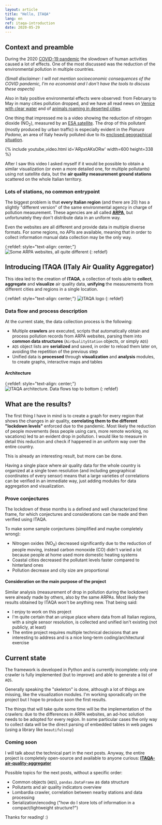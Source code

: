 ```yaml
---
layout: article
title: "Hello, ITAQA"
lang: en
ref: itaqa-introduction
date: 2020-05-29
---
```


## Context and preamble

During the 2020 [COVID-19 pandemic](https://en.wikipedia.org/wiki/2019%E2%80%9320_coronavirus_pandemic) the slowdown of human activities caused a lot of effects. One of the most discussed was the reduction of the environmental pollution in multiple countries.

_(Small disclaimer: I will not mention socioeconomic consequences of the COVID pandemic, I'm no economist and I don't have the tools to discuss these aspects)_

Also in Italy positive environmental effects were observed: from February to May in many cities pollution dropped, and we have all read news on [Venice with clear water](https://www.rainews.it/dl/rainews/media/coronavirus-Venezia-acqua-dei-canali-tornata-limpida-Si-vedono-i-pesci-062af3c3-5cc9-4bb4-ab6b-76bace1ca8e6.html#foto-1) and of [animals roaming in deserted cities](https://www.3bmeteo.com/giornale-meteo/coronavirus-e-ambiente--animali-liberi-si-riprendono-i-loro-spazi--anche-in-citt----video-326854).

One thing that impressed me is a video showing the reduction of nitrogen dioxide (NO<sub>2</sub>), measured by an [ESA satellite](https://en.wikipedia.org/wiki/Sentinel-5_Precursor). The drop of this pollutant (mostly produced by urban traffic) is especially evident in the *Pianura Padana*, an area of Italy heavily polluted due to its [enclosed geographical situation](https://en.wikipedia.org/wiki/Po_Valley#Climate_and_vegetation).

{% include youtube_video.html id='ARpxtAKsORw' width=600 height=338 %}

After I saw this video I asked myself if it would be possible to obtain a similar visualization (or even a more detailed one, for multiple pollutants) using not satellite data, but the **air quality measurement ground stations** scattered on the whole Italian territory.

### Lots of stations, no common entrypoint

The biggest problem is that **every Italian region** (and there are 20) has a slightly "different version" of the same environmental agency in charge of pollution measurement. These agencies are all called [**ARPA**](https://en.wikipedia.org/wiki/Regional_Environmental_Protection_Agency), but unfortunately they don't distribute data in an uniform way.

Even the websites are all different and provide data in multiple diverse formats. For some regions, no APIs are available, meaning that in order to collect information manual data collection may be the only way.

{:refdef: style="text-align: center;"}
<img src="{{site.url | append: '/media/20200529/ARPA_websites.jpg'}}" title="Some ARPA websites, all quite different" class="responsive" onclick="window.open(this.src)">
{: refdef}

## Introducing ITAQA (ITaly Air Quality Aggregator)

This idea led to the creation of **ITAQA**, a collection of tools able to **collect**, **aggregate** and **visualize** air quality data, **unifying** the measurements from different cities and regions in a single location.

{:refdef: style="text-align: center;"}
<img src="{{site.url | append: '/media/20200529/ITAQA_banner.png'}}" title="ITAQA logo" class="responsive" onclick="window.open(this.src)">
{: refdef}

### Data flow and process description

At the current state, the data collection process is the following:

* Multiple **crawlers** are executed, scripts that automatically obtain and process pollution records from ARPA websites, parsing them into **common data structures** (`AirQualityStation` objects, or simply `AQS`)
* `AQS` object lists are **serialized** and saved, in order to reload them later on, avoiding the repetition of the previous step
* Unified data is **processed** through **visualization** and **analysis** modules, to create graphs, interactive maps and tables

#### Architecture

{:refdef: style="text-align: center;"}
<img src="{{site.url | append: '/media/20200529/ITAQA_architecture.png'}}" title="ITAQA architecture. Data flows top to bottom" class="responsive" onclick="window.open(this.src)">
{: refdef}

## What are the results?

The first thing I have in mind is to create a graph for every region that shows the changes in air quality, **correlating them to the different "lockdown levels"** enforced due to the pandemic. Most likely the reduction of people movements (less people using cars, more remote working, no vacations) led to an evident drop in pollution. I would like to measure in detail this reduction and check if happened in an uniform way over the entire country.

This is already an interesting result, but more can be done.

Having a single place where air quality data for the whole country is organized at a single town resolution (and including geographical coordinates of every sensor) means that a large varieties of correlations can be verified in an immediate way, just adding modules for data aggregation and visualization.

### Prove conjectures

The lockdown of these months is a defined and well characterized time frame, for which conjectures and considerations can be made and then verified using ITAQA. 

To make some sample conjectures (simplified and maybe completely wrong):

* Nitrogen oxides (NO<sub>X</sub>) decreased significantly due to the reduction of people moving, instead carbon monoxide (CO) didn't varied a lot because people at home used more domestic heating systems
* Coastal cities decreased the pollutant levels faster compared to hinterland ones
* Pollution decrease and city size are proportional

#### Consideration on the main purpose of the project

Similar analysis (measurement of drop in pollution during the lockdown) were already made by others, also by the same ARPAs. Most likely the results obtained by ITAQA won't be anything new. That being said:

* I enjoy to work on this project
* I'm quite certain that an unique place where data from all Italian regions, with a single sensor resolution, is collected and unified isn't existing (not publicly, at least)
* The entire project requires multiple technical decisions that are interesting to address and is a nice long-term coding/architectural exercise

## Current state

The framework is developed in Python and is currently incomplete: only one crawler is fully implemented (but to improve) and able to generate a list of `AQS`.

Generally speaking the "skeleton" is done, although a lot of things are missing, like the visualization modules. I'm working sporadically on the project but I hope to produce soon the first results.

The things that will take quite some time will be the implementation of the crawlers: due to the differences in ARPA websites, an ad-hoc solution needs to be adopted for every region. In some particular cases the only way to collect data will be the direct parsing of embedded tables in web pages (using a library like `beautifulsoup`)

### Coming soon

I will talk about the technical part in the next posts. Anyway, the entire project is completely open-source and available to anyone curious: **[ITAQA-air-quality-aggregator](https://github.com/albertosantagostino/ITAQA-air-quality-aggregator)**

Possible topics for the next posts, without a specific order:

* Common objects (`AQS`), `pandas.DataFrame` as data structure
* Pollutants and air quality indicators overview
* Lombardia crawler, correlation between nearby stations and data processing
* Serialization/encodng ("how do I store lots of information in a compact/lightweight structure?")



Thanks for reading! :)